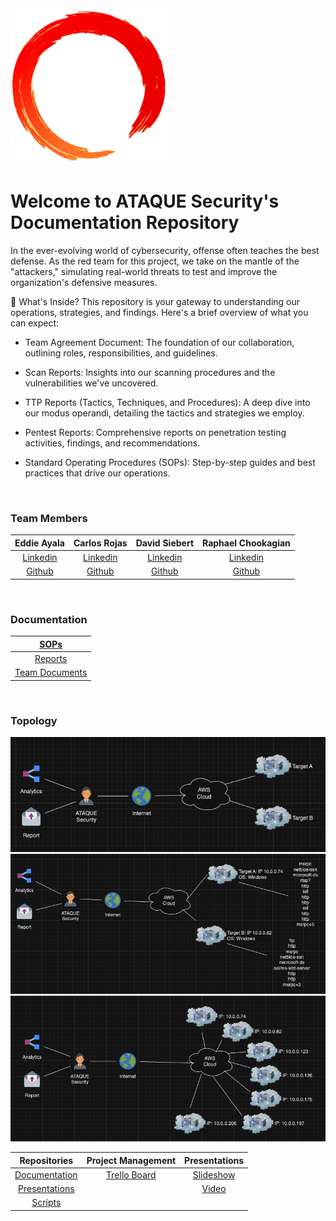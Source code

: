 <!-- ![Logo](./assets/ring.png) -->
<img src="./assets/ring.png" width="250">

# Welcome to ATAQUE Security's Documentation Repository

In the ever-evolving world of cybersecurity, offense often teaches the best defense. As the red team for this project, we take on the mantle of the "attackers," simulating real-world threats to test and improve the organization's defensive measures.

📖 What's Inside?
This repository is your gateway to understanding our operations, strategies, and findings. Here's a brief overview of what you can expect:

* Team Agreement Document: The foundation of our collaboration, outlining roles, responsibilities, and guidelines.

* Scan Reports: Insights into our scanning procedures and the vulnerabilities we've uncovered.

* TTP Reports (Tactics, Techniques, and Procedures): A deep dive into our modus operandi, detailing the tactics and strategies we employ.

* Pentest Reports: Comprehensive reports on penetration testing activities, findings, and recommendations.

* Standard Operating Procedures (SOPs): Step-by-step guides and best practices that drive our operations.

<br>

### Team Members

| Eddie Ayala | Carlos Rojas | David Siebert | Raphael Chookagian |
|:----------------------:|:-----------------------:|:----------------------:|:----------------------:|
| [Linkedin](https://www.linkedin.com/in/robert-gillespie-420918272//) | [Linkedin](http://linkedin.com/in/dustinhaggett/) | [Linkedin](http://www.linkedin.com/in/marcelotc) | [Linkedin](https://www.linkedin.com/in/raphaelchookagian/) |
| [Github](https://github.com/Puyallup253) | [Github](https://github.com/dustinhaggett/) | [Github](https://github.com/mtc2434) | [Github](https://github.com/cesarderio) |

<br>

### Documentation

| [SOPs](./SOPs/) |
|:-----------------------:|
|  [Reports](https://github.com/ATAQUE-Security/Documentation/blob/main/Reports) |
| [Team Documents](https://github.com/ATAQUE-Security/Documentation/blob/main/Team_Documents) |

<br>

### Topology

<img src="./assets/BaseTop.png" width="550">

<img src="./assets/NmapTop.png" width="550">

<img src="./assets/RevisedTop.png" width="550">

<!-- <br>

### Presentations

[Slideshow Presentation](https://docs.google.com/presentation/d/1U0U4HkPjTmjLndgIuii9MQT_2FryvEBxZkBfMfatCgU/edit?usp=sharing)

[Video]()

<br>

### Project Management

[Trello Board](https://trello.com/b/q4cb2rJl/401d8rt1)

<br>

### Repositories

[Documentation](https://github.com/ATAQUE-Security/Documentation)

[Presentations](https://github.com/ATAQUE-Security/Presentations)

[Scripts](https://github.com/ATAQUE-Security/Scripts) -->

<br>

| Repositories | Project Management | Presentations |
|:----------------------:|:-----------------------:|:----------------------:|
| [Documentation](https://github.com/ATAQUE-Security/Documentation) | [Trello Board](https://trello.com/b/q4cb2rJl/401d8rt1) | [Slideshow](https://docs.google.com/presentation/d/1U0U4HkPjTmjLndgIuii9MQT_2FryvEBxZkBfMfatCgU/edit?usp=sharing) |
| [Presentations](https://github.com/ATAQUE-Security/Presentations) | | [Video]() |
| [Scripts](https://github.com/ATAQUE-Security/Scripts) | | |
